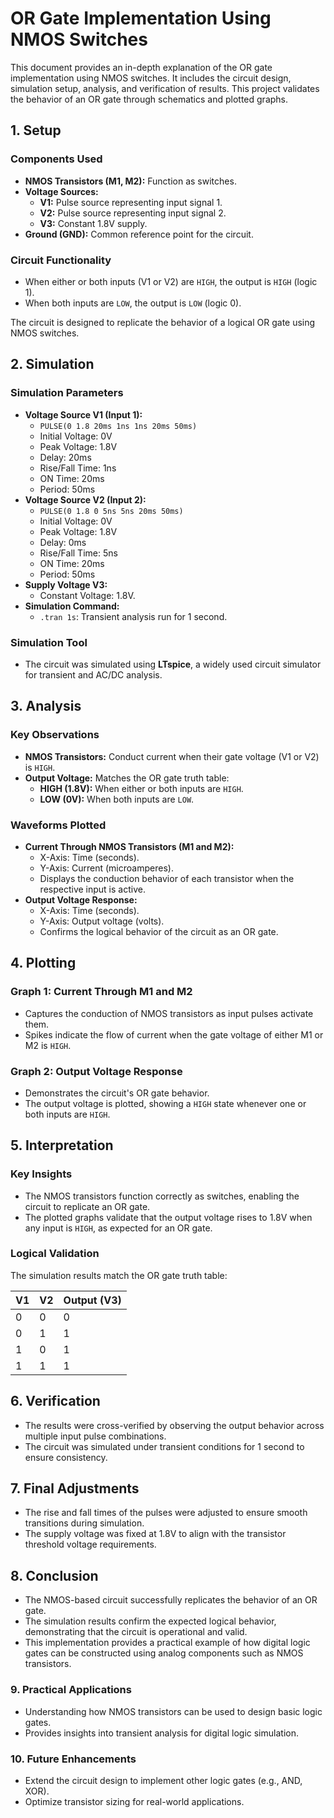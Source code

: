 # OR Gate Implementation Using NMOS Switches

This document provides an in-depth explanation of the OR gate implementation using NMOS switches. It includes the circuit design, simulation setup, analysis, and verification of results. This project validates the behavior of an OR gate through schematics and plotted graphs.


## 1. Setup

### Components Used
- **NMOS Transistors (M1, M2):** Function as switches.
- **Voltage Sources:**
  - **V1:** Pulse source representing input signal 1.
  - **V2:** Pulse source representing input signal 2.
  - **V3:** Constant 1.8V supply.
- **Ground (GND):** Common reference point for the circuit.

### Circuit Functionality
- When either or both inputs (V1 or V2) are `HIGH`, the output is `HIGH` (logic 1).
- When both inputs are `LOW`, the output is `LOW` (logic 0).

The circuit is designed to replicate the behavior of a logical OR gate using NMOS switches.


## 2. Simulation

### Simulation Parameters
- **Voltage Source V1 (Input 1):**
  - `PULSE(0 1.8 20ms 1ns 1ns 20ms 50ms)`
  - Initial Voltage: 0V
  - Peak Voltage: 1.8V
  - Delay: 20ms
  - Rise/Fall Time: 1ns
  - ON Time: 20ms
  - Period: 50ms
- **Voltage Source V2 (Input 2):**
  - `PULSE(0 1.8 0 5ns 5ns 20ms 50ms)`
  - Initial Voltage: 0V
  - Peak Voltage: 1.8V
  - Delay: 0ms
  - Rise/Fall Time: 5ns
  - ON Time: 20ms
  - Period: 50ms
- **Supply Voltage V3:**
  - Constant Voltage: 1.8V.
- **Simulation Command:**
  - `.tran 1s`: Transient analysis run for 1 second.

### Simulation Tool
- The circuit was simulated using **LTspice**, a widely used circuit simulator for transient and AC/DC analysis.


## 3. Analysis

### Key Observations
- **NMOS Transistors:** Conduct current when their gate voltage (V1 or V2) is `HIGH`.
- **Output Voltage:** Matches the OR gate truth table:
  - **HIGH (1.8V):** When either or both inputs are `HIGH`.
  - **LOW (0V):** When both inputs are `LOW`.

### Waveforms Plotted
- **Current Through NMOS Transistors (M1 and M2):**
  - X-Axis: Time (seconds).
  - Y-Axis: Current (microamperes).
  - Displays the conduction behavior of each transistor when the respective input is active.
- **Output Voltage Response:**
  - X-Axis: Time (seconds).
  - Y-Axis: Output voltage (volts).
  - Confirms the logical behavior of the circuit as an OR gate.


## 4. Plotting

### Graph 1: Current Through M1 and M2
- Captures the conduction of NMOS transistors as input pulses activate them.
- Spikes indicate the flow of current when the gate voltage of either M1 or M2 is `HIGH`.

### Graph 2: Output Voltage Response
- Demonstrates the circuit's OR gate behavior.
- The output voltage is plotted, showing a `HIGH` state whenever one or both inputs are `HIGH`.


## 5. Interpretation

### Key Insights
- The NMOS transistors function correctly as switches, enabling the circuit to replicate an OR gate.
- The plotted graphs validate that the output voltage rises to 1.8V when any input is `HIGH`, as expected for an OR gate.

### Logical Validation
The simulation results match the OR gate truth table:

| **V1** | **V2** | **Output (V3)** |
|--------|--------|----------------|
| 0      | 0      | 0              |
| 0      | 1      | 1              |
| 1      | 0      | 1              |
| 1      | 1      | 1              |


## 6. Verification

- The results were cross-verified by observing the output behavior across multiple input pulse combinations.
- The circuit was simulated under transient conditions for 1 second to ensure consistency.


## 7. Final Adjustments

- The rise and fall times of the pulses were adjusted to ensure smooth transitions during simulation.
- The supply voltage was fixed at 1.8V to align with the transistor threshold voltage requirements.


## 8. Conclusion

- The NMOS-based circuit successfully replicates the behavior of an OR gate.
- The simulation results confirm the expected logical behavior, demonstrating that the circuit is operational and valid.
- This implementation provides a practical example of how digital logic gates can be constructed using analog components such as NMOS transistors.

### 9. Practical Applications

- Understanding how NMOS transistors can be used to design basic logic gates.
- Provides insights into transient analysis for digital logic simulation.

### 10. Future Enhancements

- Extend the circuit design to implement other logic gates (e.g., AND, XOR).
- Optimize transistor sizing for real-world applications.
